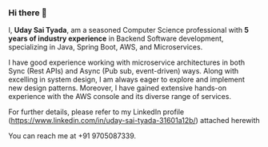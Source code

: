 ### Hi there 👋

I, **Uday Sai Tyada**, am a seasoned Computer Science professional with **5 years of industry experience** in Backend Software development, specializing in Java, Spring Boot, AWS, and Microservices.

I have good experience working with microservice architectures in both Sync (Rest APIs) and Async (Pub sub, event-driven) ways. Along with excelling in system design, I am always eager to explore and implement new design patterns. Moreover, I have gained extensive hands-on experience with the AWS console and its diverse range of services.

For further details, please refer to my LinkedIn profile (https://www.linkedin.com/in/uday-sai-tyada-31601a12b/) attached herewith

You can reach me at +91 9705087339.

<!--
**UdaySaiTyada/UdaySaiTyada** is a ✨ _special_ ✨ repository because its `README.md` (this file) appears on your GitHub profile.

Here are some ideas to get you started:

- 🔭 I’m currently working on ...
- 🌱 I’m currently learning ...
- 👯 I’m looking to collaborate on ...
- 🤔 I’m looking for help with ...
- 💬 Ask me about ...
- 📫 How to reach me: ...
- 😄 Pronouns: ...
- ⚡ Fun fact: ...
-->
